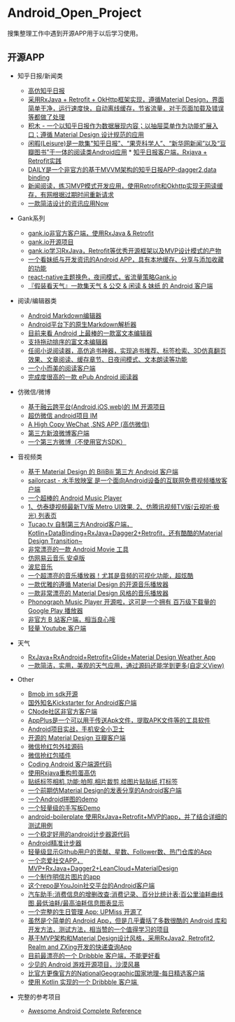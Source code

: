 # Android_Open_Project
搜集整理工作中遇到开源APP用于以后学习使用。

## **开源APP**

* 知乎日报/新闻类
    * [高仿知乎日报](https://github.com/iKrelve/KuaiHu)
    * [采用RxJava + Retrofit + OkHttp框架实现，遵循Material Design，界面简单干净，运行速度快，自动离线缓存，节省流量，对于页面加载及错误等都做了处理](https://github.com/laucherish/PureZhihuD)
    * [积木 - 一个以知乎日报作为数据展现内容；以抽屉菜单作为功能扩展入口；遵循 Material Design 设计规范的应用](https://github.com/tangqi92/BuildingBlocks/blob/dev/README.z.md)
    * [闲暇(Leisure)是一款集"知乎日报"、“果壳科学人”、“新华网新闻”以及“豆瓣图书”于一体的阅读类Android应用](https://github.com/MummyDing/Leisure)   * [知乎日报客户端，Rxjava + Retrofit实践](https://github.com/Runpop/RxZhihuPager)
    * [DAILY是一个非官方的基于MVVM架构的知乎日报APP-dagger2,data binding](https://github.com/liuguangqiang/Idaily)
    * [新闻阅读，练习MVP模式开发应用，使用Retrofit和Okhttp实现无网读缓存，有网根据过期时间重新请求](https://github.com/oubowu/OuNews)
    * [一款简洁设计的资讯应用Now](https://github.com/XunMengWinter/Now)
    
* Gank系列
    * [gank.io非官方客户端，使用RxJava & Retrofit](https://github.com/drakeet/Meizhi)
    * [gank.io开源项目](https://github.com/oxoooo/mr-mantou-android)
    * [gank.io学习RxJava，Retrofit等优秀开源框架以及MVP设计模式的产物](https://github.com/Panl/Gank.io)
    * [一个看妹纸与开发资讯的Android APP，具有本地缓存、分享与添加收藏的功能](https://github.com/IvorHu/RealStuff) 
    * [react-native主题换色，夜间模式，省流量策略Gank.io](https://github.com/wangdicoder/react-native-Gank/blob/master/README.zh-cn.md)
    * [『假装看天气』一款集天气 & 公交 & 闲读 & 妹纸 的 Android 客户端](https://github.com/li-yu/FakeWeather)
* 阅读/编辑器类
    * [Android Markdown编辑器](https://github.com/qinci/MarkdownEditors)   
    * [Android平台下的原生Markdown解析器](https://github.com/zzhoujay/Markdown)
    * [目前来看 Android 上最棒的一款富文本编辑器](https://github.com/wasabeef/richeditor-android)
    * [支持拖动排序的富文本编辑器](https://github.com/Hitomis/SortRichEditor)
    * [任阅小说阅读器，高仿追书神器，实现追书推荐、标签检索、3D仿真翻页效果、文章阅读、缓存章节、日夜间模式、文本朗读等功能](https://github.com/JustWayward/BookReader)
    * [一个小而美的阅读客户端](https://github.com/YiuChoi/MicroReader)
    * [完成度很高的一款 ePub Android 阅读器](https://github.com/FolioReader/FolioReader-Android)
* 仿微信/微博
    * [基于融云跨平台(Android,iOS,web)的 IM 开源项目](https://github.com/sealtalk/sealtalk-android/blob/master/README.zh.md)	
    * [超仿微信 android项目 IM](https://github.com/huangfangyi/FanXin2.0_IM)
    * [A High Copy WeChat ,SNS APP (高仿微信)](https://github.com/motianhuo/wechat) 
    * [第三方新浪微博客户端](https://github.com/andforce/iBeebo)
    * [一个第三方微博（不使用官方SDK）](http://werb.github.io/2016/09/11/%E4%B8%9A%E4%BD%99%E6%97%B6%E9%97%B4%E5%86%99%E4%BA%86%E4%B8%80%E4%B8%AA%E7%AC%AC%E4%B8%89%E6%96%B9%E5%BE%AE%E5%8D%9A%EF%BC%88%E4%B8%8D%E4%BD%BF%E7%94%A8%E5%AE%98%E6%96%B9SDK%EF%BC%89/)
* 音视频类
    * [基于 Material Design 的 BiliBili 第三方 Android 客户端](https://github.com/Qixingchen/MD-BiliBili)
    * [sailorcast - 水手放映室 是一个面向Android设备的互联网免费视频播放客户端](https://github.com/fire3/sailorcast)
    * [一个超棒的 Android Music Player](https://github.com/ryanhoo/StylishMusicPlayer)
    * [1、仿泰捷视频最新TV版 Metro UI效果. 2、仿腾讯视频TV版(云视听·极光) 列表页](https://github.com/hejunlin2013/TVSample)	
    * [Tucao.tv 自制第三方Android客户端，Kotlin+DataBinding+RxJava+Dagger2+Retrofit，还有酷酷的Material Design Transition~ ](https://github.com/blackbbc/Tucao)
    * [非常漂亮的一款 Android Movie 工具](https://github.com/lawloretienne/MovieHub)
    * [仿网易云音乐 安卓版](https://github.com/aa112901/remusic)
    * [波尼音乐 ](https://github.com/wangchenyan/PonyMusic)
    * [一个超漂亮的音乐播放器！尤其是音频的可视化功能，超炫酷](https://github.com/harjot-oberai/MusicStreamer)
    * [一款优雅的遵循 Material Design 的开源音乐播放器](https://github.com/hefuyicoder/ListenerMusicPlayer)
    * [一款非常漂亮的 Material Design 风格的音乐播放器](https://github.com/aliumujib/Orin)
    * [Phonograph Music Player 开源啦，这可是一个拥有 百万级下载量的 Google Play 播放器](https://github.com/kabouzeid/Phonograph)
    * [非官方 B 站客户端，相当良心哦](https://github.com/HotBitmapGG/bilibili-android-client)
    * [轻量 Youtube 客户端 ](https://github.com/TeamNewPipe/NewPipe)
* 天气
    * [RxJava+RxAndroid+Retrofit+Glide+Material Design Weather App](https://github.com/xcc3641/SeeWeather)
    * [一款简洁，实用，美观的天气应用，通过源码还能学到更多(自定义View)](https://github.com/SilenceDut/KnowWeather)
  
* Other
    * [Bmob im sdk开源](https://github.com/bmob/bmob-android-im-sdk)
    * [国外知名Kickstarter for Android客户端](https://github.com/kickstarter/android-oss)
    * [CNode社区非官方客户端 ](https://github.com/shellljx/CNode-android)
    * [AppPlus是一个可以用于传送Apk文件，提取APK文件等的工具软件](https://github.com/maoruibin/AppPlus/blob/master/doc/README_CN.md)
    * [Android项目实战，手机安全小卫士](https://github.com/msAndroid/MobileSafer)
    * [开源的 Material Design 豆瓣客户端](https://github.com/DreaminginCodeZH/Douya)
    * [微信抢红包外挂源码](https://github.com/lendylongli/qianghongbao)
    * [微信抢红包插件](https://github.com/geeeeeeeeek/WeChatLuckyMoney)
    * [Coding Android 客户端源代码](https://coding.net/u/coding/p/Coding-Android/git)
    * [使用Rxjava重构煎蛋高仿](https://github.com/ZhaoKaiQiang/JianDanRxJava)
    * [贴纸标签相机,功能:拍照,相片裁剪,给图片贴贴纸,打标签](https://github.com/Skykai521/StickerCamera)
    * [一个前期仿Material Design的发表分享的Android客户端](https://github.com/jiyiren/mjoke)
    * [一个Android拼图的demo](https://github.com/newtonker/JigsawDemo)
    * [一个轻量级的手写板Demo](https://github.com/SmartDengg/SmartDrawing)
    * [android-boilerplate 使用RxJava+Retrofit+MVP的app，并了结合详细的测试用例](https://github.com/hitherejoe/Android-Boilerplate)
    * [一个稳定好用的android计步器源代码](https://github.com/xfmax/BasePedo)
    * [Android精准计步器](https://github.com/linglongxin24/DylanStepCount)
    * [轻量级显示Github用户的贡献、星数、Follower数、热门仓库的App](https://github.com/Nightonke/GithubWidget/blob/master/README-ZH.md)
    * [一个恋爱社交APP，MVP+RxJava+Dagger2+LeanCloud+MaterialDesign ](https://github.com/rogerou/Baby)
    * [一个制作明信片图片的app](https://github.com/hugeterry/superXingPostCard)
    * [这个repo是YouJoin社交平台的Android客户端](https://github.com/FreedomZZQ/YouJoin-Android)
    * [汽车助手:消费信息的增删改查;消费记录、百分比统计表;百公里油耗曲线图,最低油耗/最高油耗信息图表显示](https://github.com/qyxxjd/CarAssistant)
    * [一个完整的生日管理 App: UPMiss 开源了](https://github.com/qiujuer/UPMiss)
    * [虽然是个简单的 Android App，但是几乎囊括了多数很酷的 Android 库和开发方法，测试方法，相当赞的一个值得学习的项目](https://github.com/athkalia/Just-Another-Android-App) 
    * [基于MVP架构和Material Design设计风格，采用RxJava2, Retrofit2, Realm and ZXing开发的快递查询App](https://github.com/TonnyL/Espresso)
    * [目前最漂亮的一个 Dribbble 客户端，不能更好看](https://github.com/gejiaheng/Protein)
    * [少见的 Android 游戏开源项目，沙漠风暴](https://github.com/HurTeng/StormPlane)
    * [比官方更像官方的NationalGeographic国家地理-每日精选客户端](https://github.com/wheat7/NationalGeographic)
    * [使用 Kotlin 实现的一个 Dribbble 客户端 ](https://github.com/armcha/Ribble)
   
* 完整的参考项目
    * [Awesome Android Complete Reference](https://github.com/amitshekhariitbhu/awesome-android-complete-reference)  






